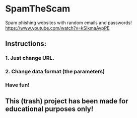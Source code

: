 # SpamTheScam
Spam phishing websites with random emails and passwords!
https://www.youtube.com/watch?v=kSIkmaAvpPE

## Instructions:
### 1. Just change URL.
### 2. Change data format (the parameters)
### Have fun! 

## This (trash) project has been made for educational purposes only!
